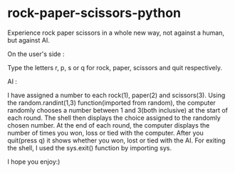 # rock-paper-scissors-python
Experience rock paper scissors in a whole new way, not against a human, but against AI.

On the user's side :

Type the letters r, p, s or q for rock, paper, scissors and quit respectively. 

AI :

I have assigned a number to each rock(1), paper(2) and scissors(3).
Using the random.randint(1,3) function(imported from random), the computer randomly chooses a number between 1 and 3(both inclusive) at the start of each round.
The shell then displays the choice assigned to the randomly chosen number.
At the end of each round, the computer displays the number of times you won, loss or tied with the computer.
After you quit(press q) it shows whether you won, lost or tied with the AI.
For exiting the shell, I used the sys.exit() function by importing sys.

I hope you enjoy:)
